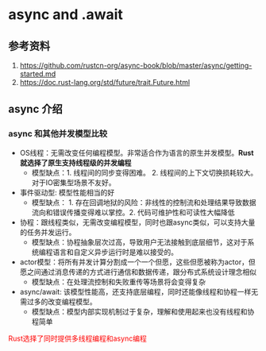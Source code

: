 # async and .await
## 参考资料
1. https://github.com/rustcn-org/async-book/blob/master/async/getting-started.md
2. https://doc.rust-lang.org/std/future/trait.Future.html
## async 介绍
### async 和其他并发模型比较
* OS线程：无需改变任何编程模型。非常适合作为语言的原生并发模型。**Rust就选择了原生支持线程级的并发编程**
  * 模型缺点：1. 线程间的同步变得困难。  2. 线程间的上下文切换损耗较大。 对于IO密集型场景不友好。
* 事件驱动型:  模型性能相当的好
  * 模型缺点： 1. 存在回调地狱的风险：非线性的控制流和处理结果导致数据流向和错误传播变得难以掌控。2. 代码可维护性和可读性大幅降低
* 协程：跟线程类似，无需改变编程模型，同时也跟async类似，可以支持大量的任务并发运行。
  * 模型缺点：协程抽象层次过高，导致用户无法接触到底层细节，这对于系统编程语言和自定义异步运行时是难以接受的。
* actor模型：将所有并发计算分割成一个一个但愿，这些但愿被称为actor，但愿之间通过消息传递的方式进行通信和数据传递，跟分布式系统设计理念相似
  * 模型缺点：在处理流控制和失败重传等场景将会变得复杂
* async/await: 该模型性能高，还支持底层编程，同时还能像线程和协程一样无需过多的改变编程模型。
  * 模型缺点：模型内部实现机制过于复杂，理解和使用起来也没有线程和协程简单

<font color = red>Rust选择了同时提供多线程编程和async编程</font>
